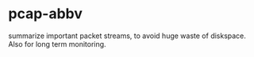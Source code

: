 # pcap-abbv
summarize important packet streams, to avoid huge waste of diskspace.
Also for long term monitoring.
